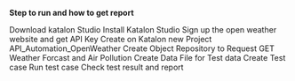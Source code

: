 **Step to run and how to get report**

Download katalon Studio
Install Katalon Studio
Sign up the open weather website and get API Key
Create on Katalon new Project API_Automation_OpenWeather
Create Object Repository to Request GET Weather Forcast and Air Pollution
Create Data File for Test data
Create Test case
Run test case
Check test result and report
